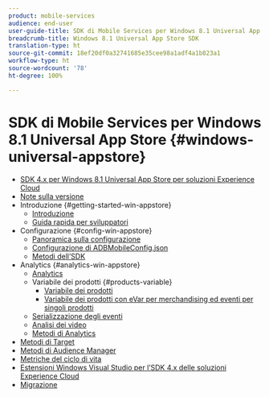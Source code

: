 ```yaml
---
product: mobile-services
audience: end-user
user-guide-title: SDK di Mobile Services per Windows 8.1 Universal App Store
breadcrumb-title: Windows 8.1 Universal App Store SDK
translation-type: ht
source-git-commit: 18ef20df0a32741685e35cee98a1adf4a1b823a1
workflow-type: ht
source-wordcount: '78'
ht-degree: 100%

---
```



# SDK di Mobile Services per Windows 8.1 Universal App Store {#windows-universal-appstore}

+ [SDK 4.x per Windows 8.1 Universal App Store per soluzioni Experience Cloud](overview.md)
+ [Note sulla versione](release-notes.md)
+ Introduzione {#getting-started-win-appstore}
   + [Introduzione](c-getting-started/c-getting-started.md)
   + [Guida rapida per sviluppatori](c-getting-started/dev-qs.md)
+ Configurazione {#config-win-appstore}
   + [Panoramica sulla configurazione](c-configuration/c-configuration.md)
   + [Configurazione di ADBMobileConfig.json](c-configuration/c.json.md)
   + [Metodi dell’SDK](c-configuration/methods.md)
+ Analytics {#analytics-win-appstore}
   + [Analytics](analytics/analytics.md)
   + Variabile dei prodotti {#products-variable}
      + [Variabile dei prodotti](analytics/products/products.md)
      + [Variabile dei prodotti con eVar per merchandising ed eventi per singoli prodotti](analytics/products/products-variable-evars-events.md)
   + [Serializzazione degli eventi](analytics/event-serialization.md)
   + [Analisi dei video](analytics/video-qs.md)
   + [Metodi di Analytics](analytics/analytics-methods.md)
+ [Metodi di Target](target/target-methods.md)
+ [Metodi di Audience Manager](audiencemgmt/audience-manager-methods.md)
+ [Metriche del ciclo di vita](metrics.md)
+ [Estensioni Windows Visual Studio per l’SDK 4.x delle soluzioni Experience Cloud](extensions/win-vse-4x.md)
+ [Migrazione](migration-v3.md)
